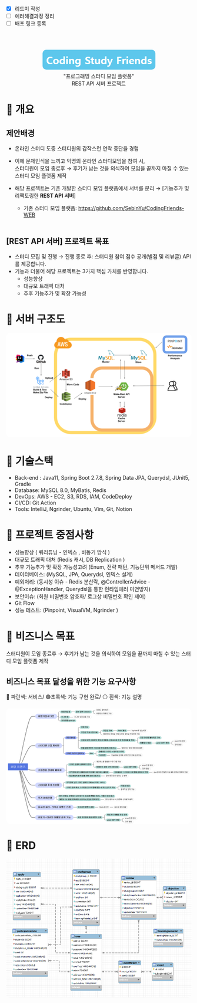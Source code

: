 - [x] 리드미 작성
- [ ] 에러해결과정 정리
- [ ] 배포 링크 등록
<style>
img {
  border-radius: 10px;
text-align:center;
  
  /*margin-bottom: -40px;*/
}
</style>
<br><br>
<div style="text-align:center;">
    <img src="img/logo.png" style="margin-bottom: -10px">
    <p>
      "프로그래밍 스터디 모임 플랫폼" <br>
      REST API 서버 프로젝트
    </p>
    <p></p>
    
</div>

# 📖 개요
## 제안배경
- 온라인 스터디 도중 스터디원의 갑작스런 연락 중단을 경험
- 이에 문제인식을 느끼고 익명의 온라인 스터디모임을 참여 시, <br>
스터디원이 모임 종료후 → 후기가 남는 것을 의식하여 모임을 끝까지 마칠 수 있는 스터디 모임 플랫폼 제작


- 해당 프로젝트는 기존 개발한 스터디 모임 플랫폼에서 서버를 분리 → [기능추가 및 리팩토링한 **REST API 서버**]
  - 기존 스터디 모임 플랫폼: https://github.com/SebinYu/CodingFriends-WEB
    <br><br>
## [REST API 서버] 프로젝트 목표
- 스터디 모집 및 진행 → 진행 종료 후: 스터디원 참여 점수 공개(별점 및 리뷰글) API를 제공합니다.
- 기능과 더불어 해당 프로젝트는 3가지 핵심 가치를 반영합니다.
  - 성능향상
  - 대규모 트래픽 대처
  - 추후 기능추가 및 확장 가능성

# 📖 서버 구조도
![devOps.png](img/devOps.png)
# 📖 기술스택
- Back-end : Java11, Spring Boot 2.7.8, Spring Data JPA, Querydsl, JUnit5, Gradle
- Database: MySQL 8.0, MyBatis, Redis
- DevOps: AWS - EC2, S3, RDS, IAM, CodeDeploy
- CI/CD: Git Action
- Tools: IntelliJ, Ngrinder, Ubuntu, Vim, Git, Notion

# 📖 프로젝트 중점사항
- 성능향상 ( 쿼리튜닝 - 인덱스 , 비동기 방식 )
- 대규모 트래픽 대처 (Redis 캐시, DB Replication )
- 추후 기능추가 및 확장 가능성고려 (Enum, 전략 패턴, 기능단위 메서드 개발)
- 데이터베이스: (MySQL, JPA, Querydsl, 인덱스 설계)
- 예외처리: (동시성 이슈 - Redis 분산락, @ControllerAdvice - @ExceptionHandler, Querydsl을 통한 런타임에러 미연방지) 
- 보안이슈: (회원 비밀번호 암호화/ 로그상 비밀번호 확인 제어)
- Git Flow
- 성능 테스트: (Pinpoint, VisualVM, Ngrinder )


# 📖 비즈니스 목표 
스터디원이 모임 종료후 → 후기가 남는 것을 의식하여 모임을 끝까지 마칠 수 있는 스터디 모임 플랫폼 제작
## 비즈니스 목표 달성을 위한 기능 요구사항
🔵 파란색: 서비스/ 🟢초록색: 기능 구현 완료/ ⚪ 흰색: 기능 설명 <br><br>
![feat.png](img/feat.png)
# 📖 ERD
![erd.png](img/erd.png)





